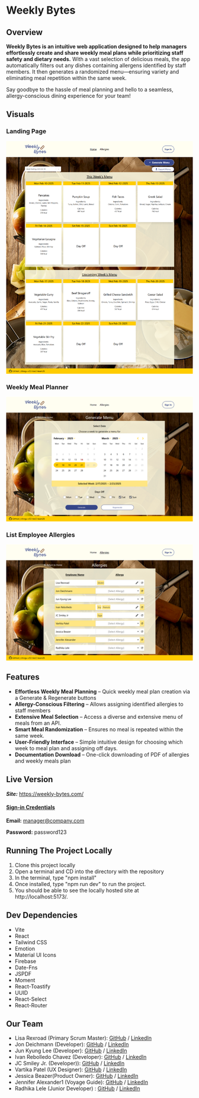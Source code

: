 # Weekly Bytes

## Overview
**Weekly Bytes is an intuitive web application designed to help managers effortlessly create and share weekly meal plans while prioritizing staff safety and dietary needs.** With a vast selection of delicious meals, the app automatically filters out any dishes containing allergens identified by staff members. It then generates a randomized menu—ensuring variety and eliminating meal repetition within the same week. 

Say goodbye to the hassle of meal planning and hello to a seamless, allergy-conscious dining experience for your team!

## Visuals
### Landing Page
![Landing page screen shot](./public/chingu-readme-pic-1.png)

### Weekly Meal Planner
![Landing page screen shot](./public/chingu-readme-pic-2.png)

### List Employee Allergies
![Landing page screen shot](./public/chingu-readme-pic-3.png)

## Features
- **Effortless Weekly Meal Planning** – Quick weekly meal plan creation via a Generate & Regenerate buttons
- **Allergy-Conscious Filtering** – Allows assigning identified allergies to staff members
- **Extensive Meal Selection** – Access a diverse and extensive menu of meals from an API.
- **Smart Meal Randomization** – Ensures no meal is repeated within the same week.
- **User-Friendly Interface** – Simple intuitive design for choosing which week to meal plan and assigning off days.
- **Documentation Download** – One-click downloading of PDF of allergies and weekly meals plan


## Live Version
***Site:*** https://weekly-bytes.com/

#### <ins>Sign-in Credentials<ins>
**Email:** manager@company.com 

**Password:** password123


## Running The Project Locally
1. Clone this project locally
2. Open a terminal and CD into the directory with the repository
3. In the terminal, type "npm install"
4. Once installed, type "npm run dev" to run the project.
5. You should be able to see the locally hosted site at http://localhost:5173/. 

## Dev Dependencies
* Vite
* React
* Tailwind CSS
* Emotion 
* Material UI Icons 
* Firebase 
* Date-Fns 
* JSPDF
* Moment
* React-Toastify
* UUID
* React-Select
* React-Router


## Our Team
- Lisa Rexroad (Primary Scrum Master): [GitHub](https://github.com/lrexroad) / [LinkedIn](https://www.linkedin.com/in/lisa-rexroad-csm-sa-ccmp-b556511b/)
- Jon Deichmann (Developer): [GitHub](https://github.com/jcad57?tab=repositories) / [LinkedIn](https://www.linkedin.com/in/jon-deichmann/)
- Jun Kyung Lee (Developer): [GitHub](https://github.com/junlee0325) / [LinkedIn](https://www.linkedin.com/in/iam-junkyunglee/)
- Ivan Rebolledo Chavez (Developer): [GitHub](https://github.com/ivannissimrch) / [LinkedIn](https://www.linkedin.com/in/ivan-rebolledo-012b17244/)
- JC Smiley Jr. (Developer)): [GitHub](https://github.com/jcsmileyjr) / [LinkedIn](https://www.linkedin.com/in/jcsmileyjr/)
- Vartika Patel (UX Designer): [GitHub](https://github.com/vartika99) / [LinkedIn](https://www.linkedin.com/in/vartikapatel/)
- Jessica Beazer(Product Owner): [GitHub](https://github.com/jessanagilepmp) / [LinkedIn](https://linkedin.com/in/jessicabeazer)
- Jennifer Alexander1 (Voyage Guide): [GitHub](https://github.com/jenny-alexander) / [LinkedIn](https://linkedin.com/in/jenny-alexander)
- Radhika Lele (Junior Developer) : [GitHub](https://github.com/Radhika-Lele) / [LinkedIn](https://www.linkedin.com/in/radhika-lele)
